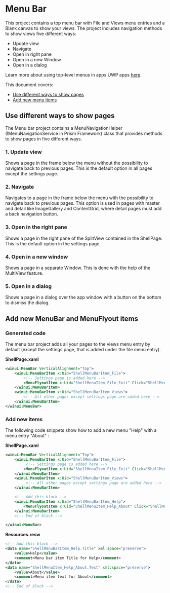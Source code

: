 # Menu Bar

This project contains a top menu bar with File and Views menu entries and a Blank canvas to show your views. The project includes navigation methods to show views five different ways:

- Update view
- Navigate
- Open in right pane
- Open in a new Window
- Open in a dialog

 Learn more about using top-level menus in apps UWP apps [here](https://docs.microsoft.com/windows/uwp/design/controls-and-patterns/menus#create-a-menu-bar).

This document covers:

- [Use different ways to show pages](#navigation)
- [Add new menu items](#newmenuitems)

<a name="navigation"></a>

## Use different ways to show pages

The Menu bar project contains a MenuNavigationHelper (IMenuNavigationService in Prism Framework) class that provides methods to show pages in five different ways.

### 1.  Update view

Shows a page in the frame below the menu without the possibility to navigate back to previous pages. This is the default option in all pages except the settings page.

### 2. Navigate

Navigates to a page in the frame below the menu with the possibility to navigate back to previous pages. This option is used in pages with master and detail like ImageGallery and ContentGrid, where detail pages must add a back navigation button.

### 3. Open in the right pane

Shows a page in the right pane of the SplitView contained in the ShellPage. This is the default option in the settings page.

### 4. Open in a new window

Shows a page in a separate Window. This is done with the help of the MultiView feature.

### 5. Open in a dialog

Shows a page in a dialog over the app window with a button on the bottom to dismiss the dialog.

<a name="newmenuitems"></a>

## Add new MenuBar and MenuFlyout items

### Generated code

The menu bar project adds all your pages to the views menu entry by default (except the settings page, that is added under the file menu entry).

**ShellPage.xaml**

```xml
<winui:MenuBar VerticalAlignment="Top">
    <winui:MenuBarItem x:Uid="ShellMenuBarItem_File">
        <!-- Settings page is added here -->
        <MenuFlyoutItem x:Uid="ShellMenuItem_File_Exit" Click="ShellMenuItemClick_File_Exit" />
    </winui:MenuBarItem>
    <winui:MenuBarItem x:Uid="ShellMenuBarItem_Views">
        <!-- All other pages except settings page are added here -->
    </winui:MenuBarItem>
</winui:MenuBar>
```

### Add new items

The following code snippets show how to add a new menu "Help" with a menu entry "About" :

**ShellPage.xaml**

```xml
<winui:MenuBar VerticalAlignment="Top">
    <winui:MenuBarItem x:Uid="ShellMenuBarItem_File">
         <!-- Settings page is added here -->
        <MenuFlyoutItem x:Uid="ShellMenuItem_File_Exit" Click="ShellMenuItemClick_File_Exit" />
    </winui:MenuBarItem>
    <winui:MenuBarItem x:Uid="ShellMenuBarItem_Views">
         <!-- All other pages except settings page are added here -->
    </winui:MenuBarItem>

    <!-- Add this block -->
    <winui:MenuBarItem x:Uid="ShellMenuBarItem_Help">
        <MenuFlyoutItem x:Uid="ShellMenuItem_Help_About" Click="ShellMenuItemClick_Help_About" />
    </winui:MenuBarItem>
    <!-- End of block -->

</winui:MenuBar>
```

**Resources.resw**

```xml
<!-- Add this block -->
<data name="ShellMenuBarItem_Help.Title" xml:space="preserve">
    <value>Help</value>
    <comment>Menu bar item Title for Help</comment>
</data>
<data name="ShellMenuItem_Help_About.Text" xml:space="preserve">
    <value>About</value>
    <comment>Menu item text for About</comment>
</data>
<!-- End of block -->
 ```

<a name="invokecode"></a>
